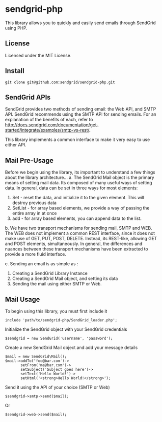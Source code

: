 # sendgrid-php #
This library allows you to quickly and easily send emails through SendGrid using PHP.

## License ##
Licensed under the MIT License.

## Install ##
```
git clone git@github.com:sendgrid/sendgrid-php.git
```

## SendGrid APIs ##
SendGrid provides two methods of sending email: the Web API, and SMTP API.  SendGrid recommends using the SMTP API for sending emails.
For an explanation of the benefits of each, refer to http://docs.sendgrid.com/documentation/get-started/integrate/examples/smtp-vs-rest/.

This library implements a common interface to make it very easy to use either API.

## Mail Pre-Usage ##

Before we begin using the library, its important to understand a few things about the library architecture...
a. The SendGrid Mail object is the primary means of setting mail data. Its composed of many useful ways of setting data. In general, data can be set in three ways for most elements:
  1. Set - reset the data, and initialize it to the given element. This will destroy previous data
  2. SetList - for array based elements, we provide a way of passing the entire array in at once
  3. add - for array based elements, you can append data to the list.

b. We have two transport mechanisms for sending mail, SMTP and WEB. The WEB does not implement a common REST interface, since it does not make use of GET, PUT, POST, DELETE. Instead, its REST-like, allowing GET and POST elements, simultaneously. In general, the differences and nuances between these transport mechanisms have been extracted to provide a more fluid interface.

c. Sending an email is as simple as :
  1. Creating a SendGrid Library Instance
  2. Creating a SendGrid Mail object, and setting its data
  3. Sending the mail using either SMTP or Web.

## Mail Usage ##

To begin using this library, you must first include it

```
include 'path/to/sendgrid-php/SendGrid_loader.php';
```

Initialize the SendGrid object with your SendGrid credentials

```
$sendgrid = new SendGrid('username', 'password');
```

Create a new SendGrid Mail object and add your message details

```
$mail = new SendGrid\Mail();
$mail->addTo('foo@bar.com')->
       setFrom('me@bar.com')->
       setSubject('Subject goes here')->
       setText('Hello World!')->
       setHtml('<strong>Hello World!</strong>');
```

Send it using the API of your choice (SMTP or Web)

```
$sendgrid->smtp->send($mail);
```
Or 

```
$sendgrid->web->send($mail);
```
